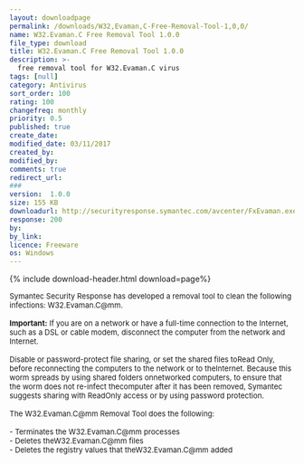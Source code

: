 ```yaml
---
layout: downloadpage
permalink: /downloads/W32,Evaman,C-Free-Removal-Tool-1,0,0/
name: W32.Evaman.C Free Removal Tool 1.0.0
file_type: download
title: W32.Evaman.C Free Removal Tool 1.0.0
description: >-
  free removal tool for W32.Evaman.C virus
tags: [null]
category: Antivirus
sort_order: 100
rating: 100
changefreq: monthly
priority: 0.5
published: true
create_date: 
modified_date: 03/11/2017
created_by: 
modified_by: 
comments: true
redirect_url: 
### 
version:  1.0.0
size: 155 KB
downloadurl: http://securityresponse.symantec.com/avcenter/FxEvaman.exe
response: 200
by: 
by_link: 
licence: Freeware
os: Windows
---
```


{% include download-header.html download=page%}

<p style="fix-download-text !important">
<p><font size="2"><p>Symantec Security Response has developed a removal tool to clean the following infections: W32.Evaman.C@mm.<br />
<br />
<strong>Important:</strong> If you are on a network or have a full-time connection to the Internet, such as a DSL or cable modem, disconnect the computer from the network and Internet. <br />
<br />
Disable or password-protect file sharing, or set the shared files toRead Only, before reconnecting the computers to the network or to theInternet. Because this worm spreads by using shared folders onnetworked computers, to ensure that the worm does not re-infect thecomputer after it has been removed, Symantec suggests sharing with ReadOnly access or by using password protection.<br />
<br />
The W32.Evaman.C@mm Removal Tool does the following: <br />
<br />
- Terminates the W32.Evaman.C@mm processes <br />
- Deletes theW32.Evaman.C@mm files <br />
- Deletes the registry values that theW32.Evaman.C@mm added</p></p></p>
